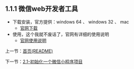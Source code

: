 ## 1.1.1 微信web开发者工具

* 下载安装，官方提供：windows 64 、 windows 32 、 mac
    * [官网下载](https://mp.weixin.qq.com/debug/wxadoc/dev/devtools/download.html)
* 使用，这个我就不废话了，官网有详细的使用说明
    * [官网使用说明](https://mp.weixin.qq.com/debug/wxadoc/dev/devtools/devtools.html)

上一节：[首页(README)](../README.md)

下一节：[2.1-初始化一个微信小程序项目](/2.1-初始化一个微信小程序项目.md)